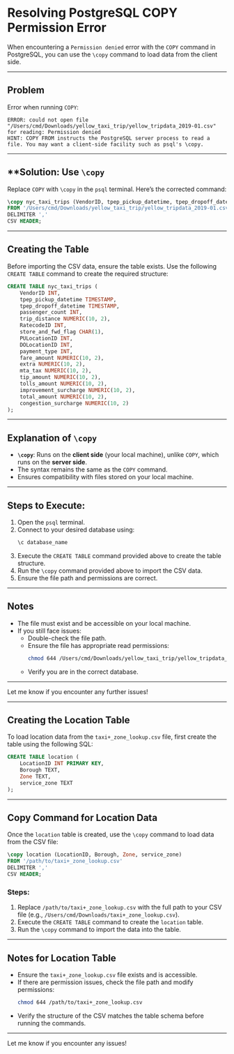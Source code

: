 
# Resolving PostgreSQL COPY Permission Error

When encountering a `Permission denied` error with the `COPY` command in PostgreSQL, you can use the `\copy` command to load data from the client side.

---

## **Problem**
Error when running `COPY`:
```plaintext
ERROR: could not open file "/Users/cmd/Downloads/yellow_taxi_trip/yellow_tripdata_2019-01.csv" for reading: Permission denied
HINT: COPY FROM instructs the PostgreSQL server process to read a file. You may want a client-side facility such as psql's \copy.
```

---

## **Solution: Use `\copy`

Replace `COPY` with `\copy` in the `psql` terminal. Here’s the corrected command:

```sql
\copy nyc_taxi_trips (VendorID, tpep_pickup_datetime, tpep_dropoff_datetime, passenger_count, trip_distance, RatecodeID, store_and_fwd_flag, PULocationID, DOLocationID, payment_type, fare_amount, extra, mta_tax, tip_amount, tolls_amount, improvement_surcharge, total_amount, congestion_surcharge)
FROM '/Users/cmd/Downloads/yellow_taxi_trip/yellow_tripdata_2019-01.csv'
DELIMITER ','
CSV HEADER;
```

---

## **Creating the Table**

Before importing the CSV data, ensure the table exists. Use the following `CREATE TABLE` command to create the required structure:

```sql
CREATE TABLE nyc_taxi_trips (
    VendorID INT,
    tpep_pickup_datetime TIMESTAMP,
    tpep_dropoff_datetime TIMESTAMP,
    passenger_count INT,
    trip_distance NUMERIC(10, 2),
    RatecodeID INT,
    store_and_fwd_flag CHAR(1),
    PULocationID INT,
    DOLocationID INT,
    payment_type INT,
    fare_amount NUMERIC(10, 2),
    extra NUMERIC(10, 2),
    mta_tax NUMERIC(10, 2),
    tip_amount NUMERIC(10, 2),
    tolls_amount NUMERIC(10, 2),
    improvement_surcharge NUMERIC(10, 2),
    total_amount NUMERIC(10, 2),
    congestion_surcharge NUMERIC(10, 2)
);
```

---

## **Explanation of `\copy`**
- **`\copy`**: Runs on the **client side** (your local machine), unlike `COPY`, which runs on the **server side**.
- The syntax remains the same as the `COPY` command.
- Ensures compatibility with files stored on your local machine.

---

## **Steps to Execute:**
1. Open the `psql` terminal.
2. Connect to your desired database using:
   ```sql
   \c database_name
   ```
3. Execute the `CREATE TABLE` command provided above to create the table structure.
4. Run the `\copy` command provided above to import the CSV data.
5. Ensure the file path and permissions are correct.

---

## **Notes**
- The file must exist and be accessible on your local machine.
- If you still face issues:
  - Double-check the file path.
  - Ensure the file has appropriate read permissions:
    ```bash
    chmod 644 /Users/cmd/Downloads/yellow_taxi_trip/yellow_tripdata_2019-01.csv
    ```
  - Verify you are in the correct database.

---

Let me know if you encounter any further issues!


---

## **Creating the Location Table**

To load location data from the `taxi+_zone_lookup.csv` file, first create the table using the following SQL:

```sql
CREATE TABLE location (
    LocationID INT PRIMARY KEY,
    Borough TEXT,
    Zone TEXT,
    service_zone TEXT
);
```

---

## **Copy Command for Location Data**

Once the `location` table is created, use the `\copy` command to load data from the CSV file:

```sql
\copy location (LocationID, Borough, Zone, service_zone)
FROM '/path/to/taxi+_zone_lookup.csv'
DELIMITER ','
CSV HEADER;
```

### **Steps:**
1. Replace `/path/to/taxi+_zone_lookup.csv` with the full path to your CSV file (e.g., `/Users/cmd/Downloads/taxi+_zone_lookup.csv`).
2. Execute the `CREATE TABLE` command to create the `location` table.
3. Run the `\copy` command to import the data into the table.

---

## **Notes for Location Table**
- Ensure the `taxi+_zone_lookup.csv` file exists and is accessible.
- If there are permission issues, check the file path and modify permissions:
  ```bash
  chmod 644 /path/to/taxi+_zone_lookup.csv
  ```
- Verify the structure of the CSV matches the table schema before running the commands.

---

Let me know if you encounter any issues!
